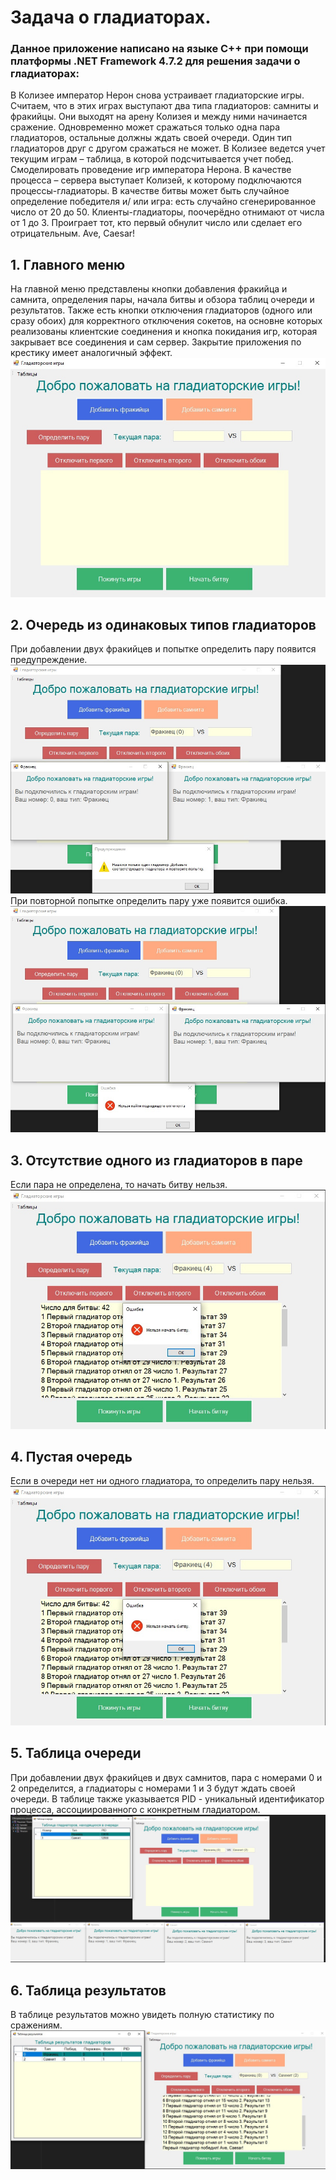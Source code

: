 # Задача о гладиаторах. 
### Данное приложение написано на языке С++ при помощи платформы .NET Framework 4.7.2 для решения задачи о гладиаторах:
 В Колизее император Нерон снова устраивает гладиаторские игры. Считаем, что в этих играх выступают два типа гладиаторов: самниты и фракийцы. Они выходят на арену Колизея и между ними начинается сражение. Одновременно может сражаться только одна пара гладиаторов, остальные должны ждать своей очереди. Один тип гладиаторов друг с другом сражаться не может. В Колизее ведется учет текущим играм – таблица, в которой подсчитывается учет побед. Смоделировать проведение игр императора Нерона. В качестве процесса – сервера выступает Колизей, к которому подключаются процессы-гладиаторы. В качестве битвы может быть случайное определение победителя и/ или игра: есть случайно сгенерированное число от 20 до 50. Клиенты-гладиаторы, поочерёдно отнимают от числа от 1 до 3. Проиграет тот, кто первый обнулит число или сделает его отрицательным. Ave, Caesar!
 ## 1. Главного меню
 На главной меню представлены кнопки добавления фракийца и самнита, определения пары, начала битвы и обзора таблиц очереди и результатов. Также есть кнопки отключения гладиаторов (одного или сразу обоих) для корректного отключения сокетов, на основне которых реализованы клиентские соединения и кнопка покидания игр, которая закрывает все соединения и сам сервер. Закрытие приложения по крестику имеет аналогичный эффект.
 ![Главное меню](./Images/Главное%20меню.jpg)
 ## 2. Очередь из одинаковых типов гладиаторов
 При добавлении двух фракийцев и попытке определить пару появится предупреждение.
 ![Главное меню](./Images/Оба%20фракийца%20(предупреждение).jpg)
 При повторной попытке определить пару уже появится ошибка.
 ![Главное меню](./Images/Оба%20фракийца.jpg)
 ## 3. Отсутствие одного из гладиаторов в паре
  Если пара не определена, то начать битву нельзя.
 ![Главное меню](./Images/Ошибка%20начала%20битвы.jpg)
 ## 4. Пустая очередь
  Если в очереди нет ни одного гладиатора, то определить пару нельзя.
 ![Главное меню](./Images/Ошибка%20начала%20битвы.jpg)
  ## 5. Таблица очереди
  При добавлении двух фракийцев и двух самнитов, пара с номерами 0 и 2 определится, а гладиаторы с номерами 1 и 3 будут ждать своей очереди. В таблице также указывается PID - уникальный идентификатор процесса, ассоциированного с конкретным гладиатором.
 ![Главное меню](./Images/Таблица%20очереди.jpg)
   ## 6. Таблица результатов
В таблице результатов можно увидеть полную статистику по сражениям.
 ![Главное меню](./Images/Таблица%20результатов.jpg)
